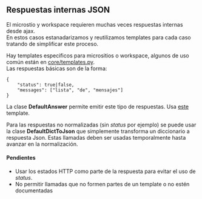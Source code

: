 ## Respuestas internas JSON

El microstio y workspace requieren muchas veces respuestas internas desde ajax.  
En estos casos estanadarizamos y reutilizamos templates para cada caso tratando de simplificar este proceso.  
  
Hay templates especificos para micrositios o workspace, algunos de uso común están en
 [core/templates.py](https://github.com/datal-org/datal/blob/develop/core/templates.py).  
Las respuestas básicas son de la forma:  

```
{ 
    "status": true|false,
    "messages": ["lista", "de", "mensajes"] 
}
```

La clase **DefaultAnswer** permite emitir este tipo de respuestas. Usa 
[este](https://github.com/datal-org/datal/blob/develop/core/templates/defaul_answer.json) template.  
  
Para las respuestas no normalizadas (sin *status* por ejemplo) se puede 
usar la clase **DefaultDictToJson** que 
simplemente transforma un diccionario a respuesta Json. Estas llamadas deben ser usadas 
temporalmente hasta avanzar en la normalización.


#### Pendientes

  - Usar los estados HTTP como parte de la respuesta para evitar el uso de *status*.
  - No permitir llamadas que no formen partes de un template o no estén documentadas